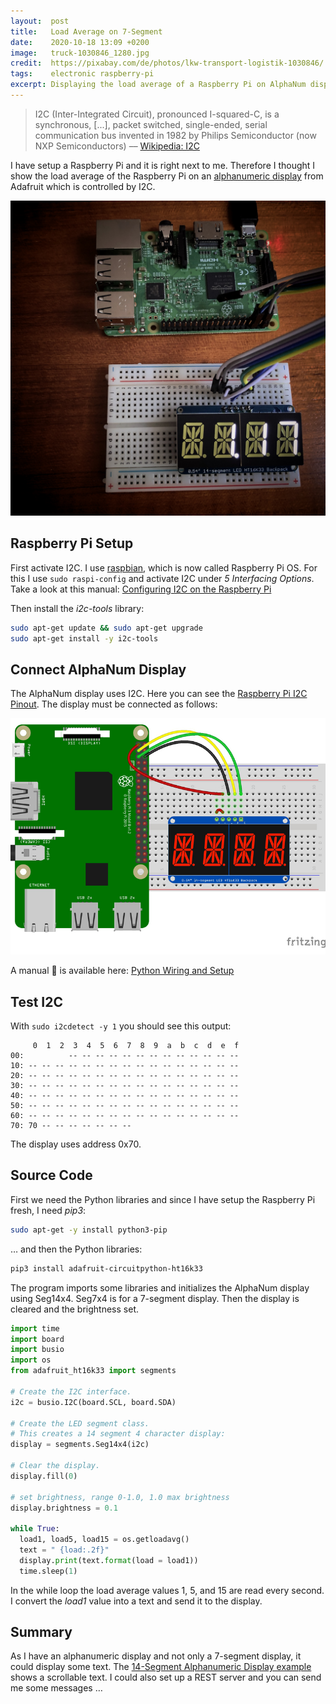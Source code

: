 ```yaml
---
layout:  post
title:   Load Average on 7-Segment
date:    2020-10-18 13:09 +0200
image:   truck-1030846_1280.jpg
credit:  https://pixabay.com/de/photos/lkw-transport-logistik-1030846/
tags:    electronic raspberry-pi
excerpt: Displaying the load average of a Raspberry Pi on AlphaNum display via I2C
---
```


> I2C (Inter-Integrated Circuit), pronounced I-squared-C, is a synchronous, [...], packet switched, single-ended, serial communication bus invented in 1982 by Philips Semiconductor (now NXP Semiconductors) –– [Wikipedia: I2C](https://en.wikipedia.org/wiki/I%C2%B2C)

I have setup a Raspberry Pi and it is right next to me. Therefore I thought I show the load average of the Raspberry Pi on an [alphanumeric display](https://www.adafruit.com/product/2157) from Adafruit which is controlled by I2C.

![Photo Raspberry Pi and AlphaNum](/images/photo_raspberry_pi_alphanum.jpg)

## Raspberry Pi Setup

First activate I2C. I use [raspbian](https://www.raspberrypi.org/downloads/raspberry-pi-os/), which is now called Raspberry Pi OS. For this I use `sudo raspi-config` and activate I2C under _5 Interfacing Options_. Take a look at this manual: [Configuring I2C on the Raspberry Pi](https://pimylifeup.com/raspberry-pi-i2c/)

Then install the _i2c-tools_ library:

```bash
sudo apt-get update && sudo apt-get upgrade
sudo apt-get install -y i2c-tools
```

## Connect AlphaNum Display

The AlphaNum display uses I2C. Here you can see the [Raspberry Pi I2C Pinout](https://pinout.xyz/pinout/i2c#). The display must be connected as follows:

![I2C Raspberry Pi AlphaNum](/images/led_matrices_raspberry-pi-alphanum_bb.jpg)

A manual 📃 is available here: [Python Wiring and Setup](https://learn.adafruit.com/adafruit-led-backpack/0-54-alphanumeric-python-wiring-and-setup)

## Test I2C

With `sudo i2cdetect -y 1` you should see this output:

```text
     0  1  2  3  4  5  6  7  8  9  a  b  c  d  e  f
00:          -- -- -- -- -- -- -- -- -- -- -- -- --
10: -- -- -- -- -- -- -- -- -- -- -- -- -- -- -- --
20: -- -- -- -- -- -- -- -- -- -- -- -- -- -- -- --
30: -- -- -- -- -- -- -- -- -- -- -- -- -- -- -- --
40: -- -- -- -- -- -- -- -- -- -- -- -- -- -- -- --
50: -- -- -- -- -- -- -- -- -- -- -- -- -- -- -- --
60: -- -- -- -- -- -- -- -- -- -- -- -- -- -- -- --
70: 70 -- -- -- -- -- -- --
```

The display uses address 0x70.

## Source Code

First we need the Python libraries and since I have setup the Raspberry Pi fresh, I need _pip3_:

```bash
sudo apt-get -y install python3-pip
```

… and then the Python libraries:

```bash
pip3 install adafruit-circuitpython-ht16k33
```

The program imports some libraries and initializes the AlphaNum display using Seg14x4. Seg7x4 is for a 7-segment display. Then the display is cleared and the brightness set.

```python
import time
import board
import busio
import os
from adafruit_ht16k33 import segments

# Create the I2C interface.
i2c = busio.I2C(board.SCL, board.SDA)

# Create the LED segment class.
# This creates a 14 segment 4 character display:
display = segments.Seg14x4(i2c)

# Clear the display.
display.fill(0)

# set brightness, range 0-1.0, 1.0 max brightness
display.brightness = 0.1

while True:
  load1, load5, load15 = os.getloadavg()
  text = " {load:.2f}"
  display.print(text.format(load = load1))
  time.sleep(1)
```

In the while loop the load average values 1, 5, and 15 are read every second. I convert the _load1_ value into a text and send it to the display.

## Summary

As I have an alphanumeric display and not only a 7-segment display, it could display some text. The [14-Segment Alphanumeric Display example](https://learn.adafruit.com/matrix-7-segment-led-backpack-with-the-raspberry-pi/14-segment-alphanumeric-display)  shows a scrollable text.
I could also set up a REST server and you can send me some messages …
